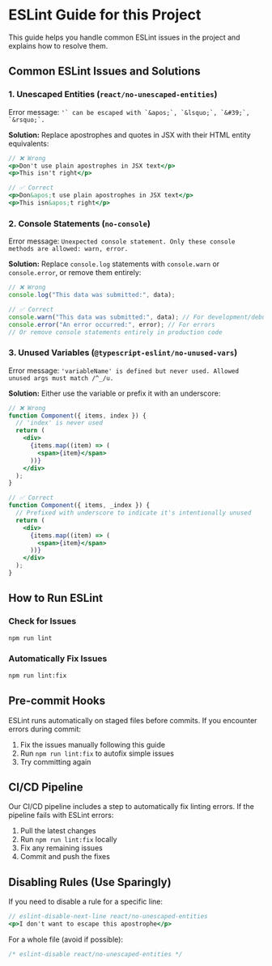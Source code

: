 # ESLint Guide for this Project

This guide helps you handle common ESLint issues in the project and explains how to resolve them.

## Common ESLint Issues and Solutions

### 1. Unescaped Entities (`react/no-unescaped-entities`)

Error message: ``'` can be escaped with `&apos;`, `&lsquo;`, `&#39;`, `&rsquo;`.``

**Solution:**
Replace apostrophes and quotes in JSX with their HTML entity equivalents:

```jsx
// ❌ Wrong
<p>Don't use plain apostrophes in JSX text</p>
<p>This isn't right</p>

// ✅ Correct
<p>Don&apos;t use plain apostrophes in JSX text</p>
<p>This isn&apos;t right</p>
```

### 2. Console Statements (`no-console`)

Error message: `Unexpected console statement. Only these console methods are allowed: warn, error.`

**Solution:**
Replace `console.log` statements with `console.warn` or `console.error`, or remove them entirely:

```jsx
// ❌ Wrong
console.log("This data was submitted:", data);

// ✅ Correct
console.warn("This data was submitted:", data); // For development/debugging
console.error("An error occurred:", error); // For errors
// Or remove console statements entirely in production code
```

### 3. Unused Variables (`@typescript-eslint/no-unused-vars`)

Error message: `'variableName' is defined but never used. Allowed unused args must match /^_/u.`

**Solution:**
Either use the variable or prefix it with an underscore:

```jsx
// ❌ Wrong
function Component({ items, index }) {
  // 'index' is never used
  return (
    <div>
      {items.map((item) => (
        <span>{item}</span>
      ))}
    </div>
  );
}

// ✅ Correct
function Component({ items, _index }) {
  // Prefixed with underscore to indicate it's intentionally unused
  return (
    <div>
      {items.map((item) => (
        <span>{item}</span>
      ))}
    </div>
  );
}
```

## How to Run ESLint

### Check for Issues

```bash
npm run lint
```

### Automatically Fix Issues

```bash
npm run lint:fix
```

## Pre-commit Hooks

ESLint runs automatically on staged files before commits. If you encounter errors during commit:

1. Fix the issues manually following this guide
2. Run `npm run lint:fix` to autofix simple issues
3. Try committing again

## CI/CD Pipeline

Our CI/CD pipeline includes a step to automatically fix linting errors. If the pipeline fails with ESLint errors:

1. Pull the latest changes
2. Run `npm run lint:fix` locally
3. Fix any remaining issues
4. Commit and push the fixes

## Disabling Rules (Use Sparingly)

If you need to disable a rule for a specific line:

```jsx
// eslint-disable-next-line react/no-unescaped-entities
<p>I don't want to escape this apostrophe</p>
```

For a whole file (avoid if possible):

```jsx
/* eslint-disable react/no-unescaped-entities */
```

